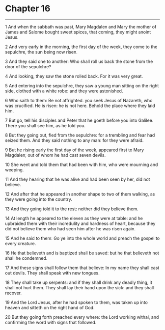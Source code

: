 # Chapter 16

***

1 And when the sabbath was past, Mary Magdalen and Mary the mother of James and Salome bought sweet spices, that coming, they might anoint Jesus.

2 And very early in the morning, the first day of the week, they come to the sepulchre, the sun being now risen.

3 And they said one to another: Who shall roll us back the stone from the door of the sepulchre?

4 And looking, they saw the stone rolled back. For it was very great.

5 And entering into the sepulchre, they saw a young man sitting on the right side, clothed with a white robe: and they were astonished.

6 Who saith to them: Be not affrighted. you seek Jesus of Nazareth, who was crucified. He is risen: he is not here. Behold the place where they laid him.

7 But go, tell his disciples and Peter that he goeth before you into Galilee. There you shall see him, as he told you.

8 But they going out, fled from the sepulchre: for a trembling and fear had seized them. And they said nothing to any man: for they were afraid.

9 But he rising early the first day of the week, appeared first to Mary Magdalen; out of whom he had cast seven devils.

10 She went and told them that had been with him, who were mourning and weeping.

11 And they hearing that he was alive and had been seen by her, did not believe.

12 And after that he appeared in another shape to two of them walking, as they were going into the country.

13 And they going told it to the rest: neither did they believe them.

14 At length he appeared to the eleven as they were at table: and he upbraided them with their incredulity and hardness of heart, because they did not believe them who had seen him after he was risen again.

15 And he said to them: Go ye into the whole world and preach the gospel to every creature.

16 He that believeth and is baptized shall be saved: but he that believeth not shall he condemned.

17 And these signs shall follow them that believe: In my name they shall cast out devils. They shall speak with new tongues.

18 They shall take up serpents: and if they shall drink any deadly thing, it shall not hurt them. They shall lay their hand upon the sick: and they shall recover.

19 And the Lord Jesus, after he had spoken to them, was taken up into heaven and sitteth on the right hand of God.

20 But they going forth preached every where: the Lord working withal, and confirming the word with signs that followed.

